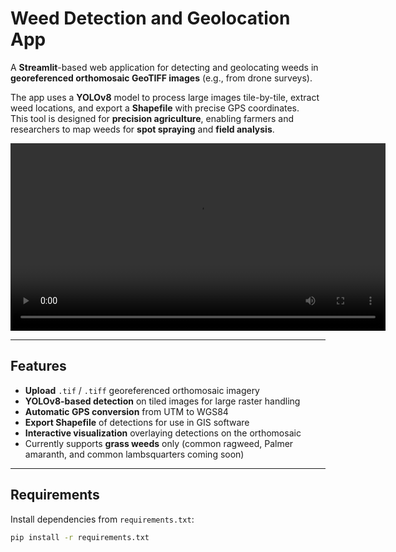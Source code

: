 # Weed Detection and Geolocation App

A **Streamlit**-based web application for detecting and geolocating weeds in **georeferenced orthomosaic GeoTIFF images** (e.g., from drone surveys).  

The app uses a **YOLOv8** model to process large images tile-by-tile, extract weed locations, and export a **Shapefile** with precise GPS coordinates.  
This tool is designed for **precision agriculture**, enabling farmers and researchers to map weeds for **spot spraying** and **field analysis**.


<video src="assets/websitevideo.mp4" width="600" controls>
  Your browser does not support the video tag. You can <a href="assets/websitevideo.mp4">download the video here</a>.
</video>


---

## Features
- **Upload** `.tif` / `.tiff` georeferenced orthomosaic imagery
- **YOLOv8-based detection** on tiled images for large raster handling
- **Automatic GPS conversion** from UTM to WGS84
- **Export Shapefile** of detections for use in GIS software
- **Interactive visualization** overlaying detections on the orthomosaic
- Currently supports **grass weeds** only (common ragweed, Palmer amaranth, and common lambsquarters coming soon)

---

## Requirements
Install dependencies from `requirements.txt`:

```bash
pip install -r requirements.txt
